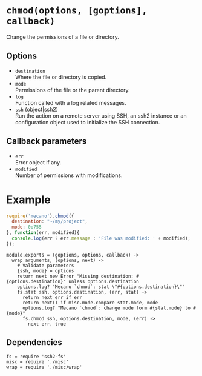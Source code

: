 
# `chmod(options, [goptions], callback)`

Change the permissions of a file or directory.

## Options

*   `destination`   
    Where the file or directory is copied.   
*   `mode`   
    Permissions of the file or the parent directory.   
*   `log`   
    Function called with a log related messages.   
*   `ssh` (object|ssh2)   
    Run the action on a remote server using SSH, an ssh2 instance or an
    configuration object used to initialize the SSH connection.   

## Callback parameters

*   `err`   
    Error object if any.   
*   `modified`   
    Number of permissions with modifications.   

# Example

```js
require('mecano').chmod({
  destination: "~/my/project",
  mode: 0o755
}, function(err, modified){
  console.log(err ? err.message : 'File was modified: ' + modified);
});
```

    module.exports = (goptions, options, callback) ->
      wrap arguments, (options, next) ->
        # Validate parameters
        {ssh, mode} = options
        return next new Error "Missing destination: #{options.destination}" unless options.destination
        options.log? "Mecano `chmod`: stat \"#{options.destination}\""
        fs.stat ssh, options.destination, (err, stat) ->
          return next err if err
          return next() if misc.mode.compare stat.mode, mode
          options.log? "Mecano `chmod`: change mode form #{stat.mode} to #{mode}"
          fs.chmod ssh, options.destination, mode, (err) ->
            next err, true

## Dependencies

    fs = require 'ssh2-fs'
    misc = require './misc'
    wrap = require './misc/wrap'






